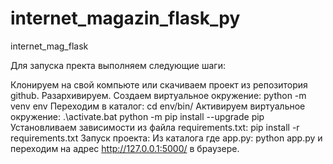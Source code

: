 # internet_magazin_flask_py

internet_mag_flask

Для запуска пректа выполняем следующие шаги:

Клонируем на свой компьюте или скачиваем проект из репозитория github. Разархивируем.
Cоздаем виртуальное окружение: python -m venv env
Переходим в каталог: cd env/bin/
Активируем виртуальное окружение: .\activate.bat
python -m pip install --upgrade pip
Установливаем зависимости из файла requirements.txt: pip install -r requirements.txt
Запуск проекта: Из каталога где app.py: python app.py и переходим на адрес http://127.0.0.1:5000/ в браузере.
